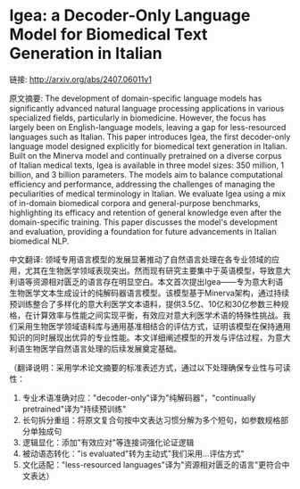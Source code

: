 # Igea: a Decoder-Only Language Model for Biomedical Text Generation in Italian

链接: http://arxiv.org/abs/2407.06011v1

原文摘要:
The development of domain-specific language models has significantly advanced
natural language processing applications in various specialized fields,
particularly in biomedicine. However, the focus has largely been on
English-language models, leaving a gap for less-resourced languages such as
Italian. This paper introduces Igea, the first decoder-only language model
designed explicitly for biomedical text generation in Italian. Built on the
Minerva model and continually pretrained on a diverse corpus of Italian medical
texts, Igea is available in three model sizes: 350 million, 1 billion, and 3
billion parameters. The models aim to balance computational efficiency and
performance, addressing the challenges of managing the peculiarities of medical
terminology in Italian. We evaluate Igea using a mix of in-domain biomedical
corpora and general-purpose benchmarks, highlighting its efficacy and retention
of general knowledge even after the domain-specific training. This paper
discusses the model's development and evaluation, providing a foundation for
future advancements in Italian biomedical NLP.

中文翻译:
领域专用语言模型的发展显著推动了自然语言处理在各专业领域的应用，尤其在生物医学领域表现突出。然而现有研究主要集中于英语模型，导致意大利语等资源相对匮乏的语言存在明显空白。本文首次提出Igea——专为意大利语生物医学文本生成设计的纯解码器语言模型。该模型基于Minerva架构，通过持续预训练整合了多样化的意大利医学文本语料，提供3.5亿、10亿和30亿参数三种规格，在计算效率与性能之间实现平衡，有效应对意大利医学术语的特殊性挑战。我们采用生物医学领域语料库与通用基准相结合的评估方式，证明该模型在保持通用知识的同时展现出优异的专业性能。本文详细阐述模型的开发与评估过程，为意大利语生物医学自然语言处理的后续发展奠定基础。

（翻译说明：采用学术论文摘要的标准表述方式，通过以下处理确保专业性与可读性：
1. 专业术语准确对应："decoder-only"译为"纯解码器"，"continually pretrained"译为"持续预训练"
2. 长句拆分重组：将原文复合句按中文表达习惯分解为多个短句，如参数规格部分单独成句
3. 逻辑显化：添加"有效应对"等连接词强化论证逻辑
4. 被动语态转化："is evaluated"转为主动式"我们采用...评估方式"
5. 文化适配："less-resourced languages"译为"资源相对匮乏的语言"更符合中文表达）
